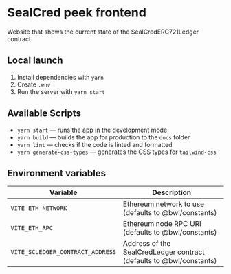 # SealCred peek frontend

Website that shows the current state of the SealCredERC721Ledger contract.

## Local launch

1. Install dependencies with `yarn`
2. Create `.env`
3. Run the server with `yarn start`

## Available Scripts

- `yarn start` — runs the app in the development mode
- `yarn build` — builds the app for production to the `docs` folder
- `yarn lint` — checks if the code is linted and formatted
- `yarn generate-css-types` — generates the CSS types for `tailwind-css`

## Environment variables

| Variable                         | Description                                                         |
| -------------------------------- | ------------------------------------------------------------------- |
| `VITE_ETH_NETWORK`               | Ethereum network to use (defaults to @bwl/constants)                |
| `VITE_ETH_RPC`                   | Ethereum node RPC URI (defaults to @bwl/constants)                  |
| `VITE_SCLEDGER_CONTRACT_ADDRESS` | Address of the SealCredLedger contract (defaults to @bwl/constants) |
